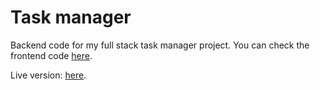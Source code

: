 # Task manager

Backend code for my full stack task manager project. You can check the frontend code [here](https://github.com/adamhrvth/frontend-task-manager).

Live version: [here](https://adamhrvth-task-manager.netlify.app/).
